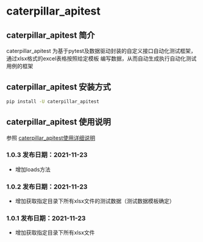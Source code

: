 # caterpillar_apitest
## caterpillar_apitest 简介
caterpillar_apitest 为基于pytest及数据驱动封装的自定义接口自动化测试框架，通过xlsx格式的excel表格按照给定模板
编写数据，从而自动生成执行自动化测试用例的框架

## caterpillar_apitest 安装方式
```bash
pip install -U caterpillar_apitest
```

## caterpillar_apitest 使用说明
参照 [caterpillar_apitest使用详细说明]()

### 1.0.3  发布日期：2021-11-23
* 增加loads方法

### 1.0.2  发布日期：2021-11-23
* 增加获取指定目录下所有xlsx文件的测试数据（测试数据模板确定）

### 1.0.1  发布日期：2021-11-23
* 增加获取指定目录下所有xlsx文件